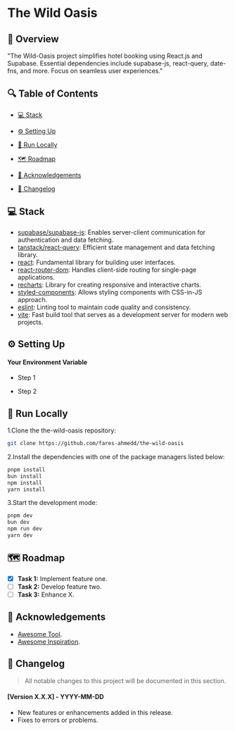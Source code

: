 # The Wild Oasis

## 📌 Overview
"The Wild-Oasis project simplifies hotel booking using React.js and Supabase. Essential dependencies include supabase-js, react-query, date-fns, and more. Focus on seamless user experiences."

## 🔍 Table of Contents

* [💻 Stack](#stack)

* [⚙️ Setting Up](#setting-up)

* [🚀 Run Locally](#run-locally)

* [🗺️ Roadmap](#roadmap)

* [🙏 Acknowledgements](#acknowledgements)

* [📜 Changelog](#changelog)

## 💻 Stack

- [supabase/supabase-js](https://github.com/supabase/supabase-js): Enables server-client communication for authentication and data fetching.
- [tanstack/react-query](https://github.com/tanstack/react-query): Efficient state management and data fetching library.
- [react](https://reactjs.org/): Fundamental library for building user interfaces.
- [react-router-dom](https://reactrouter.com/web/guides/quick-start): Handles client-side routing for single-page applications.
- [recharts](http://recharts.org/en-US/): Library for creating responsive and interactive charts.
- [styled-components](https://styled-components.com/): Allows styling components with CSS-in-JS approach.
- [eslint](https://eslint.org/): Linting tool to maintain code quality and consistency.
- [vite](https://vitejs.dev/): Fast build tool that serves as a development server for modern web projects.

## ⚙️ Setting Up

#### Your Environment Variable

- Step 1

- Step 2

## 🚀 Run Locally
1.Clone the the-wild-oasis repository:
```sh
git clone https://github.com/fares-ahmedd/the-wild-oasis
```
2.Install the dependencies with one of the package managers listed below:
```bash
pnpm install
bun install
npm install
yarn install
```
3.Start the development mode:
```bash
pnpm dev
bun dev
npm run dev
yarn dev
```

## 🗺️ Roadmap
- [X] **Task 1:** Implement feature one.
- [   ] **Task 2:** Develop feature two.
- [   ] **Task 3:** Enhance X.

## 🙏 Acknowledgements
- [Awesome Tool](https://awesometool.link).
- [Awesome Inspiration](https://awesomeinsp.link).

## 📜 Changelog
> All notable changes to this project will be documented in this section.
#### [Version X.X.X] - YYYY-MM-DD
- New features or enhancements added in this release.
- Fixes to errors or problems.

